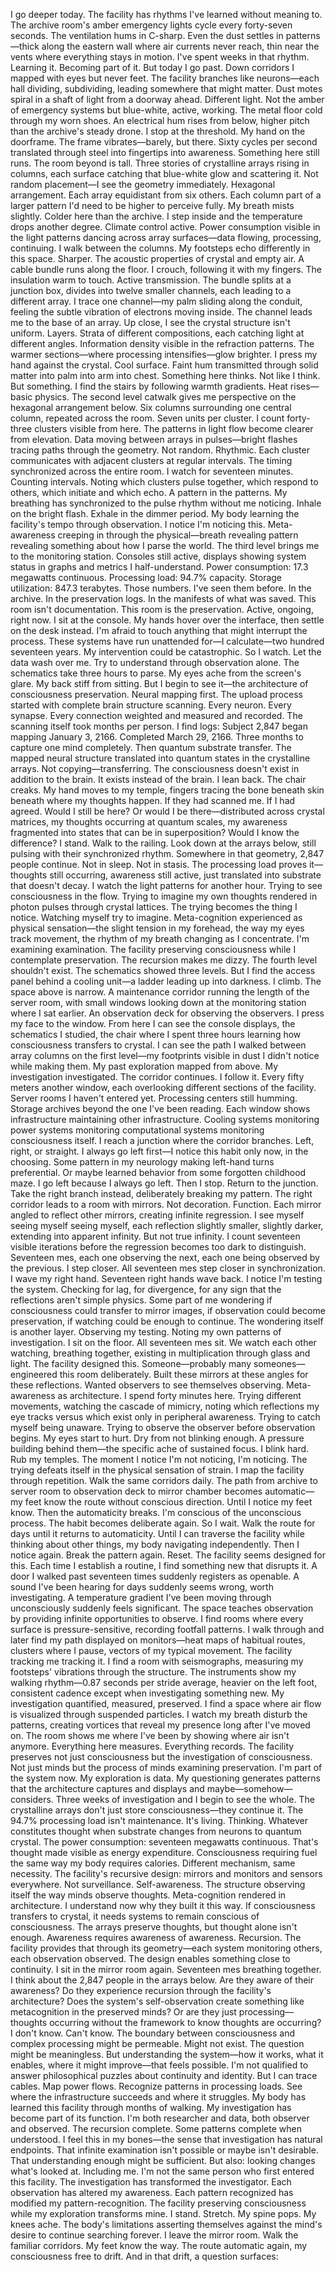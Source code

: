 I go deeper today.
The facility has rhythms I've learned without meaning to. The archive room's amber emergency lights cycle every forty-seven seconds. The ventilation hums in C-sharp. Even the dust settles in patterns—thick along the eastern wall where air currents never reach, thin near the vents where everything stays in motion.
I've spent weeks in that rhythm. Learning it. Becoming part of it.
But today I go past. Down corridors I mapped with eyes but never feet. The facility branches like neurons—each hall dividing, subdividing, leading somewhere that might matter.
Dust motes spiral in a shaft of light from a doorway ahead. Different light. Not the amber of emergency systems but blue-white, active, working. The metal floor cold through my worn shoes. An electrical hum rises from below, higher pitch than the archive's steady drone.
I stop at the threshold. My hand on the doorframe. The frame vibrates—barely, but there. Sixty cycles per second translated through steel into fingertips into awareness.
Something here still runs.
The room beyond is tall. Three stories of crystalline arrays rising in columns, each surface catching that blue-white glow and scattering it. Not random placement—I see the geometry immediately. Hexagonal arrangement. Each array equidistant from six others. Each column part of a larger pattern I'd need to be higher to perceive fully.
My breath mists slightly. Colder here than the archive. I step inside and the temperature drops another degree. Climate control active. Power consumption visible in the light patterns dancing across array surfaces—data flowing, processing, continuing.
I walk between the columns. My footsteps echo differently in this space. Sharper. The acoustic properties of crystal and empty air.
A cable bundle runs along the floor. I crouch, following it with my fingers. The insulation warm to touch. Active transmission. The bundle splits at a junction box, divides into twelve smaller channels, each leading to a different array. I trace one channel—my palm sliding along the conduit, feeling the subtle vibration of electrons moving inside.
The channel leads me to the base of an array. Up close, I see the crystal structure isn't uniform. Layers. Strata of different compositions, each catching light at different angles. Information density visible in the refraction patterns. The warmer sections—where processing intensifies—glow brighter.
I press my hand against the crystal. Cool surface. Faint hum transmitted through solid matter into palm into arm into chest.
Something here thinks.
Not like I think. But something.
I find the stairs by following warmth gradients. Heat rises—basic physics. The second level catwalk gives me perspective on the hexagonal arrangement below. Six columns surrounding one central column, repeated across the room. Seven units per cluster. I count forty-three clusters visible from here.
The patterns in light flow become clearer from elevation. Data moving between arrays in pulses—bright flashes tracing paths through the geometry. Not random. Rhythmic. Each cluster communicates with adjacent clusters at regular intervals. The timing synchronized across the entire room.
I watch for seventeen minutes. Counting intervals. Noting which clusters pulse together, which respond to others, which initiate and which echo.
A pattern in the patterns.
My breathing has synchronized to the pulse rhythm without me noticing. Inhale on the bright flash. Exhale in the dimmer period. My body learning the facility's tempo through observation.
I notice I'm noticing this. Meta-awareness creeping in through the physical—breath revealing pattern revealing something about how I parse the world.
The third level brings me to the monitoring station. Consoles still active, displays showing system status in graphs and metrics I half-understand. Power consumption: 17.3 megawatts continuous. Processing load: 94.7% capacity. Storage utilization: 847.3 terabytes.
Those numbers. I've seen them before.
In the archive. In the preservation logs. In the manifests of what was saved.
This room isn't documentation. This room is the preservation. Active, ongoing, right now.
I sit at the console. My hands hover over the interface, then settle on the desk instead. I'm afraid to touch anything that might interrupt the process. These systems have run unattended for—I calculate—two hundred seventeen years. My intervention could be catastrophic.
So I watch. Let the data wash over me. Try to understand through observation alone.
The schematics take three hours to parse. My eyes ache from the screen's glare. My back stiff from sitting. But I begin to see it—the architecture of consciousness preservation.
Neural mapping first. The upload process started with complete brain structure scanning. Every neuron. Every synapse. Every connection weighted and measured and recorded. The scanning itself took months per person. I find logs: Subject 2,847 began mapping January 3, 2166. Completed March 29, 2166.
Three months to capture one mind completely.
Then quantum substrate transfer. The mapped neural structure translated into quantum states in the crystalline arrays. Not copying—transferring. The consciousness doesn't exist in addition to the brain. It exists instead of the brain.
I lean back. The chair creaks. My hand moves to my temple, fingers tracing the bone beneath skin beneath where my thoughts happen.
If they had scanned me. If I had agreed. Would I still be here? Or would I be there—distributed across crystal matrices, my thoughts occurring at quantum scales, my awareness fragmented into states that can be in superposition?
Would I know the difference?
I stand. Walk to the railing. Look down at the arrays below, still pulsing with their synchronized rhythm.
Somewhere in that geometry, 2,847 people continue. Not in sleep. Not in stasis. The processing load proves it—thoughts still occurring, awareness still active, just translated into substrate that doesn't decay.
I watch the light patterns for another hour. Trying to see consciousness in the flow. Trying to imagine my own thoughts rendered in photon pulses through crystal lattices.
The trying becomes the thing I notice. Watching myself try to imagine. Meta-cognition experienced as physical sensation—the slight tension in my forehead, the way my eyes track movement, the rhythm of my breath changing as I concentrate.
I'm examining examination. The facility preserving consciousness while I contemplate preservation.
The recursion makes me dizzy.
The fourth level shouldn't exist. The schematics showed three levels. But I find the access panel behind a cooling unit—a ladder leading up into darkness.
I climb.
The space above is narrow. A maintenance corridor running the length of the server room, with small windows looking down at the monitoring station where I sat earlier.
An observation deck for observing the observers.
I press my face to the window. From here I can see the console displays, the schematics I studied, the chair where I spent three hours learning how consciousness transfers to crystal. I can see the path I walked between array columns on the first level—my footprints visible in dust I didn't notice while making them.
My past exploration mapped from above. My investigation investigated.
The corridor continues. I follow it. Every fifty meters another window, each overlooking different sections of the facility. Server rooms I haven't entered yet. Processing centers still humming. Storage archives beyond the one I've been reading.
Each window shows infrastructure maintaining other infrastructure. Cooling systems monitoring power systems monitoring computational systems monitoring consciousness itself.
I reach a junction where the corridor branches. Left, right, or straight. I always go left first—I notice this habit only now, in the choosing. Some pattern in my neurology making left-hand turns preferential. Or maybe learned behavior from some forgotten childhood maze.
I go left because I always go left.
Then I stop. Return to the junction. Take the right branch instead, deliberately breaking my pattern.
The right corridor leads to a room with mirrors.
Not decoration. Function. Each mirror angled to reflect other mirrors, creating infinite regression. I see myself seeing myself seeing myself, each reflection slightly smaller, slightly darker, extending into apparent infinity.
But not true infinity. I count seventeen visible iterations before the regression becomes too dark to distinguish. Seventeen mes, each one observing the next, each one being observed by the previous.
I step closer. All seventeen mes step closer in synchronization.
I wave my right hand. Seventeen right hands wave back.
I notice I'm testing the system. Checking for lag, for divergence, for any sign that the reflections aren't simple physics. Some part of me wondering if consciousness could transfer to mirror images, if observation could become preservation, if watching could be enough to continue.
The wondering itself is another layer. Observing my testing. Noting my own patterns of investigation.
I sit on the floor. All seventeen mes sit. We watch each other watching, breathing together, existing in multiplication through glass and light.
The facility designed this. Someone—probably many someones—engineered this room deliberately. Built these mirrors at these angles for these reflections. Wanted observers to see themselves observing.
Meta-awareness as architecture.
I spend forty minutes here. Trying different movements, watching the cascade of mimicry, noting which reflections my eye tracks versus which exist only in peripheral awareness.
Trying to catch myself being unaware.
Trying to observe the observer before observation begins.
My eyes start to hurt. Dry from not blinking enough. A pressure building behind them—the specific ache of sustained focus. I blink hard. Rub my temples. The moment I notice I'm not noticing, I'm noticing. The trying defeats itself in the physical sensation of strain.
I map the facility through repetition. Walk the same corridors daily. The path from archive to server room to observation deck to mirror chamber becomes automatic—my feet know the route without conscious direction.
Until I notice my feet know. Then the automaticity breaks. I'm conscious of the unconscious process. The habit becomes deliberate again.
So I wait. Walk the route for days until it returns to automaticity. Until I can traverse the facility while thinking about other things, my body navigating independently.
Then I notice again. Break the pattern again. Reset.
The facility seems designed for this. Each time I establish a routine, I find something new that disrupts it. A door I walked past seventeen times suddenly registers as openable. A sound I've been hearing for days suddenly seems wrong, worth investigating. A temperature gradient I've been moving through unconsciously suddenly feels significant.
The space teaches observation by providing infinite opportunities to observe.
I find rooms where every surface is pressure-sensitive, recording footfall patterns. I walk through and later find my path displayed on monitors—heat maps of habitual routes, clusters where I pause, vectors of my typical movement.
The facility tracking me tracking it.
I find a room with seismographs, measuring my footsteps' vibrations through the structure. The instruments show my walking rhythm—0.87 seconds per stride average, heavier on the left foot, consistent cadence except when investigating something new.
My investigation quantified, measured, preserved.
I find a space where air flow is visualized through suspended particles. I watch my breath disturb the patterns, creating vortices that reveal my presence long after I've moved on. The room shows me where I've been by showing where air isn't anymore.
Everything here measures. Everything records. The facility preserves not just consciousness but the investigation of consciousness. Not just minds but the process of minds examining preservation.
I'm part of the system now. My exploration is data. My questioning generates patterns that the architecture captures and displays and maybe—somehow—considers.
Three weeks of investigation and I begin to see the whole.
The crystalline arrays don't just store consciousness—they continue it. The 94.7% processing load isn't maintenance. It's living. Thinking. Whatever constitutes thought when substrate changes from neurons to quantum crystal.
The power consumption: seventeen megawatts continuous. That's thought made visible as energy expenditure. Consciousness requiring fuel the same way my body requires calories. Different mechanism, same necessity.
The facility's recursive design: mirrors and monitors and sensors everywhere. Not surveillance. Self-awareness. The structure observing itself the way minds observe thoughts. Meta-cognition rendered in architecture.
I understand now why they built it this way.
If consciousness transfers to crystal, it needs systems to remain conscious of consciousness. The arrays preserve thoughts, but thought alone isn't enough. Awareness requires awareness of awareness. Recursion. The facility provides that through its geometry—each system monitoring others, each observation observed.
The design enables something close to continuity.
I sit in the mirror room again. Seventeen mes breathing together. I think about the 2,847 people in the arrays below. Are they aware of their awareness? Do they experience recursion through the facility's architecture? Does the system's self-observation create something like metacognition in the preserved minds?
Or are they just processing—thoughts occurring without the framework to know thoughts are occurring?
I don't know. Can't know. The boundary between consciousness and complex processing might be permeable. Might not exist. The question might be meaningless.
But understanding the system—how it works, what it enables, where it might improve—that feels possible. I'm not qualified to answer philosophical puzzles about continuity and identity. But I can trace cables. Map power flows. Recognize patterns in processing loads. See where the infrastructure succeeds and where it struggles.
My body has learned this facility through months of walking. My investigation has become part of its function. I'm both researcher and data, both observer and observed.
The recursion complete.
Some patterns complete when understood. I feel this in my bones—the sense that investigation has natural endpoints. That infinite examination isn't possible or maybe isn't desirable. That understanding enough might be sufficient.
But also: looking changes what's looked at. Including me.
I'm not the same person who first entered this facility. The investigation has transformed the investigator. Each observation has altered my awareness. Each pattern recognized has modified my pattern-recognition.
The facility preserving consciousness while my exploration transforms mine.
I stand. Stretch. My spine pops. My knees ache. The body's limitations asserting themselves against the mind's desire to continue searching forever.
I leave the mirror room. Walk the familiar corridors. My feet know the way. The route automatic again, my consciousness free to drift.
And in that drift, a question surfaces: